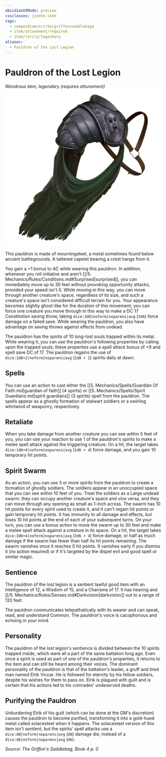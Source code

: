 ```yaml
---
obsidianUIMode: preview
cssclasses: json5e-item
tags:
  - compendium/src/5e/griffonssaddlebag4
  - item/attunement/required
  - item/rarity/legendary
aliases:
  - Pauldron of the Lost Legion
---
```

# Pauldron of the Lost Legion
*Wondrous item, legendary (requires attunement)*  
![](https://raw.githubusercontent.com/TheGiddyLimit/homebrew-img/main/img/GriffonsSaddlebag4/Items/Pauldron-of-the-Lost-Legion.webp#right)  


This pauldron is made of mourningsteel, a metal sometimes found below ancient battlegrounds. A tattered capelet bearing a crest hangs from it.

You gain a +1 bonus to AC while wearing this pauldron. In addition, whenever you roll initiative and aren't [[/5. Mechanics/Rules/Conditions.md#Surprised\|surprised]], you can immediately move up to 30 feet without provoking opportunity attacks, provided your speed isn't 0. While moving in this way, you can move through another creature's space, regardless of its size, and such a creature's space isn't considered difficult terrain for you. Your appearance becomes slightly ghost-like for the duration of this movement; you can force one creature you move through in this way to make a DC 17 Constitution saving throw, taking `dice:3d6|noform|noparens|avg` (`3d6`) force damage on a failed save. While wearing the pauldron, you also have advantage on saving throws against effects from undead.

The pauldron has the spirits of 10 long-lost souls trapped within its metal. While wearing it, you can use the pauldron's following properties by calling upon the trapped souls; these properties use a spell attack bonus of +9 and spell save DC of 17. The pauldron regains the use of `dice:1d8+2|noform|noparens|avg` (`1d8 + 2`) spirits daily at dawn.

## Spells

You can use an action to cast either the [[5. Mechanics/Spells/Guardian Of Faith.md\|guardian of faith]] (4 spirits) or [[5. Mechanics/Spells/Spirit Guardians.md\|spirit guardians]] (3 spirits) spell from the pauldron. The spells appear as a ghostly formation of stalwart soldiers or a swirling whirlwind of weaponry, respectively.

## Retaliate

When you take damage from another creature you can see within 5 feet of you, you can use your reaction to use 1 of the pauldron's spirits to make a melee spell attack against the triggering creature. On a hit, the target takes `dice:1d6+4|noform|noparens|avg` (`1d6 + 4`) force damage, and you gain 10 temporary hit points.

## Spirit Swarm

As an action, you can use 3 or more spirits from the pauldron to create a formation of ghostly soldiers. The soldiers appear in an unoccupied space that you can see within 10 feet of you. Treat the soldiers as a Large undead swarm: they can occupy another creature's space and vice versa, and they can move through any opening as small as 1-inch across. The swarm has 10 hit points for every spirit used to create it, and it can't regain hit points or gain temporary hit points. It has immunity to all damage and effects, but loses 10 hit points at the end of each of your subsequent turns. On your turn, you can use a bonus action to move the swarm up to 30 feet and make a melee spell attack against a creature in its space. On a hit, the target takes `dice:3d6+4|noform|noparens|avg` (`3d6 + 4`) force damage, or half as much damage if the swarm has fewer than half its hit points remaining. The swarm vanishes once it reaches 0 hit points. It vanishes early if you dismiss it (no action required) or if it's targeted by the dispel evil and good spell or similar magic.

## Sentience

The pauldron of the lost legion is a sentient lawful good item with an Intelligence of 12, a Wisdom of 15, and a Charisma of 17. It has hearing and [[/5. Mechanics/Rules/Senses.md#Darkvision\|darkvision]] out to a range of 120 feet.

The pauldron communicates telepathatically with its wearer and can speak, read, and understand Common. The pauldron's voice is cacophonous and echoing in your mind.

## Personality

The pauldron of the lost legion's sentience is divided between the 10 spirits trapped inside, which were all a part of the same battalion long ago. Even once a spirit is used as part of one of the pauldron's properties, it returns to the item and can still be heard among their voices. The dominant personality of the pauldron is that of the battalion's leader, a gruff and tired man named Elrik Viccar. He is followed for eternity by his fellow soldiers, despite his wishes for them to pass on. Elrik is plagued with guilt and is certain that his actions led to his comrades' undeserved deaths.

## Purifying the Pauldron

Unburdening Elrik of his guilt (which can be done at the GM's discretion) causes the pauldron to become purified, transforming it into a gold-hued metal called solacesteel when it happens. The solacesteel version of this item isn't sentient, but the spirits' spell attacks use a `dice:d8|noform|noparens|avg` (`d8`) damage die, instead of a `dice:d6|noform|noparens|avg` (`d6`).

*Source: The Griffon's Saddlebag, Book 4 p. 0*
